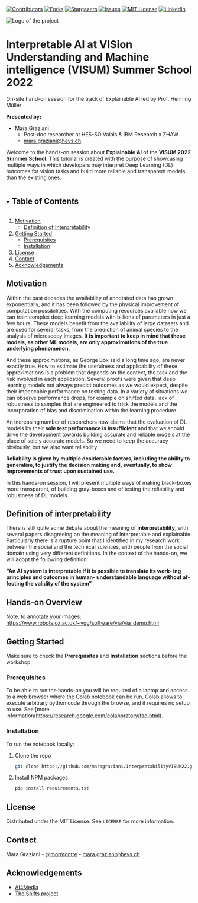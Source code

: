 [![Contributors][contributors-shield]][contributors-url]
[![Forks][forks-shield]][forks-url]
[![Stargazers][stars-shield]][stars-url]
[![Issues][issues-shield]][issues-url]
[![MIT License][license-shield]][license-url]
[![LinkedIn][linkedin-shield]][linkedin-url]

![Logo of the project](https://www.i-aida.org/wp-content/uploads/2022/02/visum2022.png)
# Interpretable AI at VISion Understanding and Machine intelligence (VISUM) Summer School 2022
On-site hand-on session for the track of Explainable AI led by Prof. Henning Müller

**Presented by:**

- Mara Graziani
    - Post-doc researcher at HES-SO Valais & IBM Research x ZHAW
    - mara.graziani@hevs.ch

Welcome to the hands-on session about **Explainable AI** of the **VISUM 2022 Summer School**. 
This tutorial is created with the purpose of showcasing multiple ways in which developers may interpret Deep Learning (DL) outcomes for vision tasks and build more reliable and transparent models than the existing ones. 

<!-- TABLE OF CONTENTS -->
<details open="open">
  <summary><h2 style="display: inline-block">Table of Contents</h2></summary>
  <ol>
    <li>
      <a href="#motivation">Motivation</a>
      <ul>
        <li><a href="#definterpretability">Definition of Interpretability</a></li>
      </ul>
    </li>
    <li>
      <a href="#getting-started">Getting Started</a>
      <ul>
        <li><a href="#prerequisites">Prerequisites</a></li>
        <li><a href="#installation">Installation</a></li>
      </ul>
    </li>
    <li><a href="#license">License</a></li>
    <li><a href="#contact">Contact</a></li>
    <li><a href="#acknowledgements">Acknowledgements</a></li>
  </ol>
</details>

<!-- Motivation -->
## Motivation

Within the past decades the availability of annotated data has grown exponentially, and it has been followed by the physical improvement of computation possibilities. With the computing resources available now we can train complex deep learning models with billions of parameters in just a few hours. These models benefit from the availability of large datasets and are used for several tasks, from the prediction of animal species to the analysis of microscopy images. 
**It is important to keep in mind that these models, as other ML models, are only approximations of the true underlying phenomenon.**

And these approximations, as George Box said a long time ago, are never exactly true. How to estimate the usefulness and applicability of these approximations is a problem that depends on the context, the task and the risk involved in each application. 
Several proofs were given that deep learning models not always predict outcomes as we would expect, despite their impeccable performance on testing data. In a variety of situations we can observe performance drops, for example on shifted data, lack of robustness to samples that are engineered to trick the models and the incorporation of bias and discrimination within the learning procedure. 

An increasing number of researchers now claims that the evaluation of DL models by their **sole test performance is insufficient** and that we should drive the development towards building accurate and reliable models at the place of solely accurate models. So we need to keep the accuracy obviously, but we also want reliability. 

**Reliability is given by multiple desiderable factors, including the ability to generalise, to justify the decision making and, eventually, to show improvements of trust upon sustained use.**

In this hands-on session, I will present multiple ways of making black-boxes more transparent, of building gray-boxes and of testing the reliability and robustness of DL models. 

## Definition of interpretability

There is still quite some debate about the meaning of **interpretability**, with several papers disagreeing on the meaning of interpretable and explainable. Particularly there is a rupture point that I identified in my research work between the social and the technical sciences, with people from the social domain using very different definitions. 
In the context of the hands-on, we will adopt the following definition:

**“An AI system is interpretable
if it is possible to translate its work-
ing principles and outcomes in human-
understandable language without af-
fecting the validity of the system”**

## Hands-on Overview

Note: to annotate your images: https://www.robots.ox.ac.uk/~vgg/software/via/via_demo.html

<!-- GETTING STARTED -->
## Getting Started

Make sure to check the **Prerequisites** and **Installation** sections before the workshop

### Prerequisites

To be able to run the hands-on you will be required of a laptop and access to a web browser where the Colab notebook can be run. 
Colab allows to execute arbitrary python code through the browse, and it requires no setup to use. See [more information(https://research.google.com/colaboratory/faq.html). 

### Installation

To run the notebook locally:

1. Clone the repo
   ```sh
   git clone https://github.com/maragraziani/InterpretabilityVISUM22.git
   ```
2. Install NPM packages
   ```sh
   pip install requirements.txt
   ```

<!-- LICENSE -->
## License

Distributed under the MIT License. See `LICENSE` for more information.

<!-- CONTACT -->
## Contact

Mara Graziani - [@mormontre](https://twitter.com/mormontre) - mara.graziani@hevs.ch

<!-- ACKNOWLEDGEMENTS -->
## Acknowledgements

* [AI4Media](https://www.ai4media.eu)
* [The Shifts project]( https://oatml.cs.ox.ac.uk/blog/2021/08/06/shifts.html)

<!-- MARKDOWN LINKS & IMAGES -->
<!-- https://www.markdownguide.org/basic-syntax/#reference-style-links -->
[contributors-shield]: https://img.shields.io/github/contributors/maragraziani/InterpretabilityVISUM22.svg?style=for-the-badge
[contributors-url]: https://github.com/maragraziani/InterpretabilityVISUM22/graphs/contributors
[forks-shield]: https://img.shields.io/github/forks/maragraziani/InterpretabilityVISUM22.svg?style=for-the-badge
[forks-url]: https://github.com/maragraziani/InterpretabilityVISUM22/network/members
[stars-shield]: https://img.shields.io/github/stars/maragraziani/InterpretabilityVISUM22.svg?style=for-the-badge
[stars-url]: https://github.com/maragraziani/InterpretabilityVISUM22/stargazers
[issues-shield]: https://img.shields.io/github/issues/maragraziani/InterpretabilityVISUM22.svg?style=for-the-badge
[issues-url]: https://github.com/maragraziani/InterpretabilityVISUM22/issues
[license-shield]: https://img.shields.io/github/license/maragraziani/InterpretabilityVISUM22.svg?style=for-the-badge
[license-url]: https://github.com/maragraziani/InterpretabilityVISUM22/blob/master/LICENSE.txt
[linkedin-shield]: https://img.shields.io/badge/-LinkedIn-black.svg?style=for-the-badge&logo=linkedin&colorB=555
[linkedin-url]: https://linkedin.com/in/mara-graziani-878980105/

